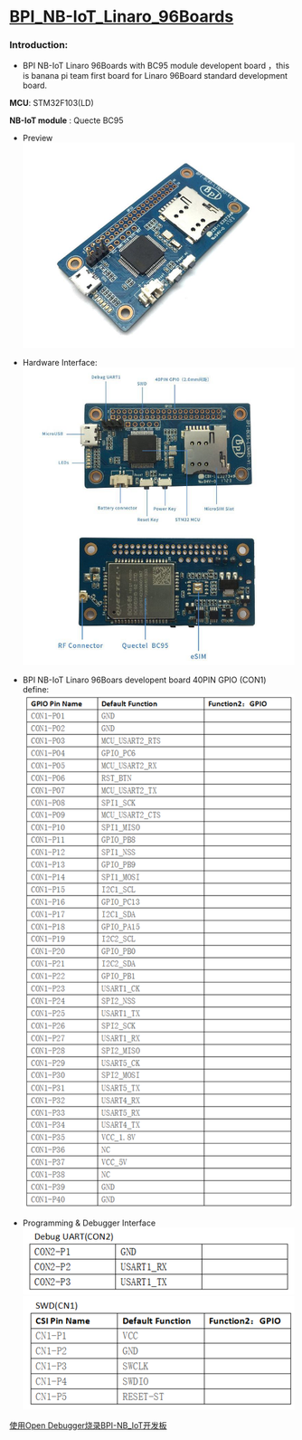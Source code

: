 # [BPI_NB-IoT_Linaro_96Boards](http://www.banana-pi.com/eacp_view.asp?id=108)

### Introduction:
- BPI NB-IoT Linaro 96Boards with BC95 module developent board ，this is banana pi team first board for Linaro 96Board standard development board.

**MCU**: STM32F103(LD)

**NB-IoT module** : Quecte BC95

- Preview
![](./doc/pic/view.jpg)

- Hardware Interface:
![](./doc/pic/Hardware_Interface.jpg)

- BPI NB-IoT Linaro 96Boars developent board 40PIN GPIO (CON1) define:
![](./doc/pic/40PIN_GPIO.PNG)

- Programming & Debugger Interface
![](./doc/pic/Debugger_Interface.PNG)
![](./doc/pic/SWD_Interface.PNG)

[使用Open Debugger烧录BPI-NB_IoT开发板](./doc/doc\BPi-BC95-Linaro使用BPI_OpenDebugger烧录.md)
